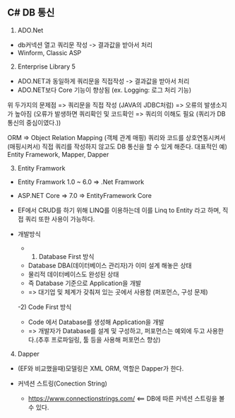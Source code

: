 ## C# DB 통신

1. ADO.Net
- db커넥션 열고 쿼리문 작성 ->  결과값을 받아서 처리
- Winform, Classic ASP

2. Enterprise Library 5
- ADO.NET과 동일하게 쿼리문을 직접작성 -> 결과값을 받아서 처리
- ADO.NET보다 Core 기능이 향상됨 (ex. Logging: 로그 처리 기능)

위 두가지의 문제점 => 쿼리문을 직접 작성 (JAVA의 JDBC처럼) => 오류의 발생소지가 높아짐
(오류가 발생하면 쿼리확인 및 코드확인 => 쿼리의 이해도 필요 (쿼리가 DB 통신의 중심이였다.))

ORM => Object Relation Mapping (객체 관계 매핑)
쿼리와 코드를 상호연동시켜서 (매핑시켜서) 직접 쿼리를 작성하지 않고도 DB 통신을 할 수 있게 해준다.
대표적인 예) Entity Framework, Mapper, Dapper

3. Entity Framwork
- Entity Framwork 1.0 ~ 6.0 => .Net Framwork
- ASP.NET Core => 7.0 => EntityFramework Core
- EF에서 CRUD를 하기 위해 LINQ를 이용하는데 이를 Linq to Entity 라고 하며, 직접 쿼리 또한 사용이 가능하다.

- 개발방식
  - 1) Database First 방식
  - Database DBA(데이터베이스 관리자)가 이미 설계 해놓은 상태
  - 물리적 데이터베이스도 완성된 상태
  - 즉 Database 기준으로 Application을 개발
  - => 대기업 및 체계가 갖춰져 있는 곳에서 사용함 (퍼포먼스, 구성 문제)
  
  -2) Code First 방식
  - Code 에서 Database를 생성해 Application을 개발
  - => 개발자가 Database를 설계 및 구성하고, 퍼포먼스는 예외에 두고 사용한다.(추후 프로파일링, 툴 등을 사용해 퍼포먼스 향상)
  
  
4. Dapper
- (EF와 비교했을때)모델링은 XML ORM, 역할은 Dapper가 한다.
  
  
  
  
- 커넥션 스트링(Conection String)
  - https://www.connectionstrings.com/ <== DB에 따른 커넥션 스트링을 볼 수 있다.
